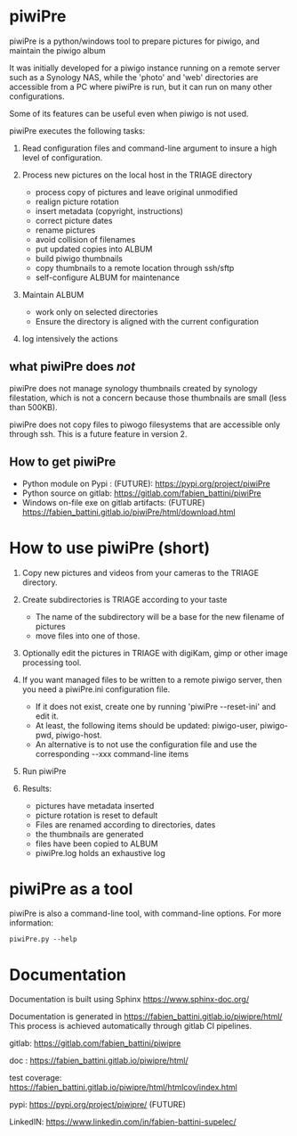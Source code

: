 # piwiPre

piwiPre is a python/windows tool to prepare pictures for piwigo, 
and maintain the piwigo album 

It was initially developed for a piwigo instance running on a remote server such as a Synology NAS, 
while the 'photo' and 'web' directories are accessible from a PC where piwiPre is run, 
but it can run on many other configurations. 

Some of its features can be useful even when piwigo is not used.

piwiPre executes the following tasks:

1. Read configuration files and command-line argument to insure a high level of configuration.

2. Process new pictures on the local host in the TRIAGE directory 
   - process copy of pictures and leave original unmodified 
   - realign picture rotation
   - insert metadata (copyright, instructions)
   - correct picture dates
   - rename pictures
   - avoid collision of filenames
   - put updated copies into ALBUM
   - build piwigo thumbnails
   - copy thumbnails to a remote location through ssh/sftp
   - self-configure ALBUM for maintenance 
   
3. Maintain  ALBUM 
   - work only on selected directories
   - Ensure the directory is aligned with the current configuration
   
4. log intensively the actions

## what piwiPre does *not*

piwiPre does not manage synology thumbnails created by synology filestation,
which is not a concern because those thumbnails are small (less than 500KB).

piwiPre does not copy files to piwogo filesystems that are accessible only through ssh.
This is a future feature in version 2.

## How to get piwiPre

- Python module on Pypi : (FUTURE): https://pypi.org/project/piwiPre
- Python source on gitlab: https://gitlab.com/fabien_battini/piwiPre
- Windows on-file exe on gitlab artifacts: (FUTURE) https://fabien_battini.gitlab.io/piwiPre/html/download.html


# How to use piwiPre (short)

1. Copy new pictures and videos from your cameras to the TRIAGE directory.

2. Create subdirectories is TRIAGE according to your taste
   - The name of the subdirectory will be a base for the new filename of pictures
   - move files into one of those.

3. Optionally edit the pictures in TRIAGE with digiKam, gimp or other image processing tool.

4. If you want managed files to be written to a remote piwigo server, then you need a piwiPre.ini configuration file.
   - If it does not exist, create one by running 'piwiPre --reset-ini' and edit it. 
   - At least, the following items should be  updated: piwigo-user, piwigo-pwd, piwigo-host. 
   - An alternative is to not use the configuration file and use the corresponding --xxx command-line items

5. Run piwiPre

6. Results:
   - pictures have metadata inserted
   - picture rotation is reset to default
   - Files are renamed according to directories, dates
   - the thumbnails are generated
   - files have been copied to ALBUM
   - piwiPre.log holds an exhaustive log
   
# piwiPre as a tool

piwiPre is also a command-line tool, with command-line options.
For more information:

``piwiPre.py --help 
``

# Documentation

Documentation is built using Sphinx https://www.sphinx-doc.org/

Documentation is generated in https://fabien_battini.gitlab.io/piwipre/html/
This process is achieved automatically through gitlab CI pipelines.

gitlab: https://gitlab.com/fabien_battini/piwipre

doc : https://fabien_battini.gitlab.io/piwipre/html/ 

test coverage: https://fabien_battini.gitlab.io/piwipre/html/htmlcov/index.html  

pypi: https://pypi.org/project/piwipre/  (FUTURE)

LinkedIN: https://www.linkedin.com/in/fabien-battini-supelec/
